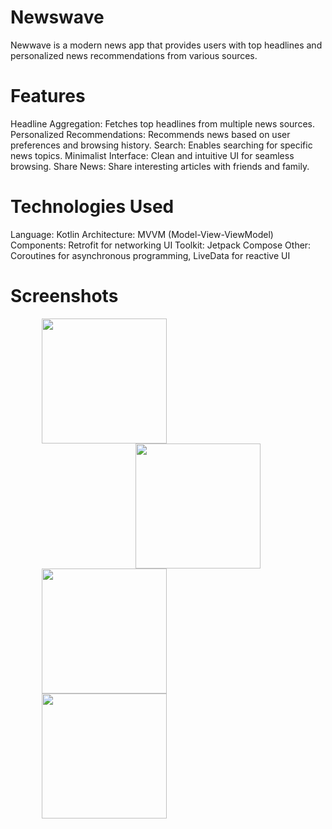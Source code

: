 # Newswave

Newwave is a modern news app that provides users with top headlines and personalized news recommendations from various sources.

# Features

Headline Aggregation: Fetches top headlines from multiple news sources.
Personalized Recommendations: Recommends news based on user preferences and browsing history.
Search: Enables searching for specific news topics.
Minimalist Interface: Clean and intuitive UI for seamless browsing.
Share News: Share interesting articles with friends and family.

# Technologies Used

Language: Kotlin
Architecture: MVVM (Model-View-ViewModel)
Components: Retrofit for networking
UI Toolkit: Jetpack Compose
Other: Coroutines for asynchronous programming, LiveData for reactive UI

# Screenshots

<p align="start">      
    <img src="https://github.com/user-attachments/assets/5a3df173-cc78-4a39-b1c5-5eb80d8df8ba" width="200" style="margin: 0 50px;">    
    <img src="https://github.com/user-attachments/assets/87112eaa-6ecc-4076-b0d8-f821debda218" width="200" style="margin: 0 200px;">
    <img src="https://github.com/user-attachments/assets/bf3d706b-8ee6-438e-8dbb-4acbb2d4d784" width="200" style="margin: 0 50px;">
    <img src="https://github.com/user-attachments/assets/dfa472c1-06f0-47f5-824f-97957d914659" width="200" style="margin: 0 50px;">

</p>
